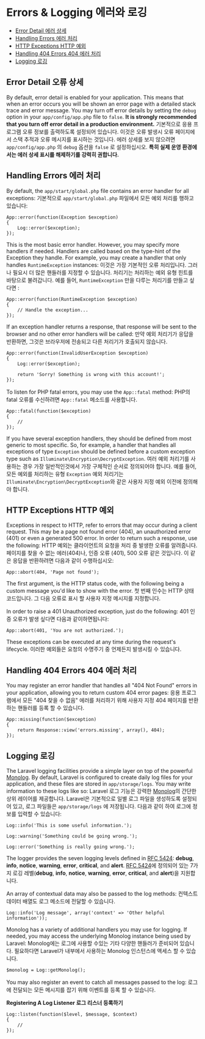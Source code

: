 # Errors & Logging 에러와 로깅

- [Error Detail 에러 상세](#error-detail)
- [Handling Errors 에러 처리](#handling-errors)
- [HTTP Exceptions HTTP 예외](#http-exceptions)
- [Handling 404 Errors 404 에러 처리](#handling-404-errors)
- [Logging 로깅](#logging)

<a name="error-detail 오류 상세"></a>
## Error Detail 오류 상세

By default, error detail is enabled for your application. This means that when an error occurs you will be shown an error page with a detailed stack trace and error message. You may turn off error details by setting the `debug` option in your `app/config/app.php` file to `false`. **It is strongly recommended that you turn off error detail in a production environment.** 기본적으로 응용 프로그램 오류 정보를 출력하도록 설정되어 있습니다. 이것은 오류 발생시 오류 페이지에서 스택 추적과 오류 메시지를 표시하는 것입니다. 에러 상세를 보지 않으려면 `app/config/app.php` 의 `debug` 옵션을 `false` 로 설정하십시오. **특히 실제 운영 환경에서는 에러 상세 표시를 해제하기를 강력히 권합니다.**

<a name="handling-errors"></a>
## Handling Errors 에러 처리

By default, the `app/start/global.php` file contains an error handler for all exceptions: 기본적으로 `app/start/global.php` 파일에서 모든 예외 처리를 행하고 있습니다:

	App::error(function(Exception $exception)
	{
		Log::error($exception);
	});

This is the most basic error handler. However, you may specify more handlers if needed. Handlers are called based on the type-hint of the Exception they handle. For example, you may create a handler that only handles `RuntimeException` instances: 이것은 가장 기본적인 오류 처리입니다. 그러나 필요시 더 많은 핸들러를 지정할 수 있습니다. 처리기는 처리하는 예외 유형 힌트를 바탕으로 불려갑니다. 예를 들어, `RuntimeException` 만을 다루는 처리기를 만들고 싶다면 :

	App::error(function(RuntimeException $exception)
	{
		// Handle the exception...
	});

If an exception handler returns a response, that response will be sent to the browser and no other error handlers will be called: 만약 예외 처리기가 응답을 반환하면, 그것은 브라우저에 전송되고 다른 처리기가 호출되지 않습니다.

	App::error(function(InvalidUserException $exception)
	{
		Log::error($exception);

		return 'Sorry! Something is wrong with this account!';
	});

To listen for PHP fatal errors, you may use the `App::fatal` method: PHP의 fatal 오류를 수신하려면 `App::fatal` 메소드를 사용합니다.

	App::fatal(function($exception)
	{
		//
	});

If you have several exception handlers, they should be defined from most generic to most specific. So, for example, a handler that handles all exceptions of type `Exception` should be defined before a custom exception type such as `Illuminate\Encryption\DecryptException`. 여러 예외 처리기를 사용하는 경우 가장 일반적인것에서 가장 구체적인 순서로 정의되어야 합니다. 예를 들어, 모든 예외를 처리하는 유형 `Exception` 예외 처리기는 `Illuminate\Encryption\DecryptException`와 같은 사용자 지정 예외 이전에 정의해야 합니다.

<a name="http-exceptions"></a>
## HTTP Exceptions HTTP 예외

Exceptions in respect to HTTP, refer to errors that may occur during a client request. This may be a page not found error (404), an unauthorized error (401) or even a generated 500 error. In order to return such a response, use the following: HTTP 예외는 클라이언트의 요청을 처리 중 발생한 오류를 알려줍니다. 페이지를 찾을 수 없는 에러(404)나, 인증 오류 (401), 500 오류 같은 것입니다. 이 같은 응답을 반환하려면 다음과 같이 수행하십시오:

	App::abort(404, 'Page not found');

The first argument, is the HTTP status code, with the following being a custom message you'd like to show with the error. 첫 번째 인수는 HTTP 상태 코드입니다. 그 다음 오류로 표시 할 사용자 지정 메시지를 지정합니다.

In order to raise a 401 Unauthorized exception, just do the following: 401 인증 오류가 발생 싶다면 다음과 같이하면됩니다:

	App::abort(401, 'You are not authorized.');

These exceptions can be executed at any time during the request's lifecycle. 이러한 예외들은 요청의 수명주기 중 언제든지 발생시킬 수 있습니다.

<a name="handling-404-errors"></a>
## Handling 404 Errors 404 에러 처리

You may register an error handler that handles all "404 Not Found" errors in your application, allowing you to return custom 404 error pages: 응용 프로그램에서 모든 "404 찾을 수 없음" 에러를 처리하기 위해 사용자 지정 404 페이지를 반환하는 핸들러를 등록 할 수 있습니다.

	App::missing(function($exception)
	{
		return Response::view('errors.missing', array(), 404);
	});

<a name="logging"></a>
## Logging 로깅

The Laravel logging facilities provide a simple layer on top of the powerful [Monolog](http://github.com/seldaek/monolog). By default, Laravel is configured to create daily log files for your application, and these files are stored in `app/storage/logs`. You may write information to these logs like so: Laravel 로그 기능은 강력한 [Monolog](http://github.com/seldaek/monolog)의 간단한 상위 레이어를 제공합니다. Laravel은 기본적으로 일별 로그 파일을 생성하도록 설정되어 있고, 로그 파일들은 `app/storage/logs` 에 저장됩니다. 다음과 같이 하여 로그에 정보를 입력할 수 있습니다:

	Log::info('This is some useful information.');

	Log::warning('Something could be going wrong.');

	Log::error('Something is really going wrong.');

The logger provides the seven logging levels defined in [RFC 5424](http://tools.ietf.org/html/rfc5424): **debug**, **info**, **notice**, **warning**, **error**, **critical**, and **alert**. [RFC 5424](http://tools.ietf.org/html/rfc5424)에 정의되어 있는 7가지 로깅 레벨(**debug**, **info**, **notice**, **warning**, **error**, **critical**, and **alert**)을 지원합니다.

An array of contextual data may also be passed to the log methods: 컨텍스트 데이터 배열도 로그 메소드에 전달할 수 있습니다.

	Log::info('Log message', array('context' => 'Other helpful information'));

Monolog has a variety of additional handlers you may use for logging. If needed, you may access the underlying Monolog instance being used by Laravel: Monolog에는 로그에 사용할 수있는 기타 다양한 핸들러가 준비되어 있습니다. 필요하다면 Laravel가 내부에서 사용하는 Monolog 인스턴스에 액세스 할 수 있습니다.

	$monolog = Log::getMonolog();

You may also register an event to catch all messages passed to the log: 로그에 전달되는 모든 메시지를 잡기 위해 이벤트를 등록 할 수 있습니다.

**Registering A Log Listener 로그 리스너 등록하기**

	Log::listen(function($level, $message, $context)
	{
		//
	});
